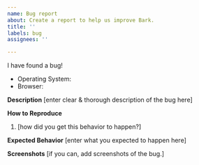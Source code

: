 ```yaml
---
name: Bug report
about: Create a report to help us improve Bark.
title: ''
labels: bug
assignees: ''

---
```


I have found a bug!

 - Operating System:
 - Browser:

**Description**
[enter clear & thorough description of the bug here]

**How to Reproduce**
1. [how did you get this behavior to happen?]

**Expected Behavior**
[enter what you expected to happen here]

**Screenshots**
[if you can, add screenshots of the bug.]
